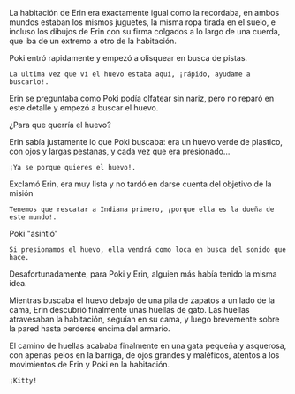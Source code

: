 La habitación de Erin era exactamente igual como la recordaba, en ambos mundos estaban los mismos juguetes, la misma ropa tirada en el suelo, e incluso los dibujos de Erin con su firma colgados a lo largo de una cuerda, que iba de un extremo a otro de la habitación.

Poki entró rapidamente y empezó a olisquear en busca de pistas.

    La ultima vez que ví el huevo estaba aquí, ¡rápido, ayudame a buscarlo!.

Erin se preguntaba como Poki podía olfatear sin nariz, pero no reparó en este detalle y empezó a buscar el huevo.

¿Para que querría el huevo?

Erin sabía justamente lo que Poki buscaba: era un huevo verde de plastico, con ojos y largas pestanas, y cada vez que era presionado...

    ¡Ya se porque quieres el huevo!.

Exclamó Erin, era muy lista y no tardó en darse cuenta del objetivo de la misión

    Tenemos que rescatar a Indiana primero, ¡porque ella es la dueña de este mundo!.

Poki "asintió"

    Si presionamos el huevo, ella vendrá como loca en busca del sonido que hace.

Desafortunadamente, para Poki y Erin, alguien más había tenido la misma idea.

Mientras buscaba el huevo debajo de una pila de zapatos a un lado de la cama, Erin descubrió finalmente unas huellas de gato.  Las huellas atravesaban la habitación, seguían en su cama, y luego brevemente sobre la pared hasta perderse encima del armario.

El camino de huellas acababa finalmente en una gata pequeña y asquerosa, con apenas pelos en la barriga, de ojos grandes y maléficos, atentos a los movimientos de Erin y Poki en la habitación.

    ¡Kitty!